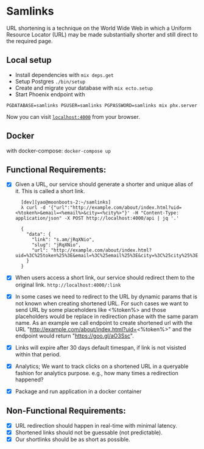 # Samlinks

URL shortening is a technique on the World Wide Web in which a Uniform Resource Locator (URL) may be made substantially shorter and still direct to the required page.

## Local setup

  * Install dependencies with `mix deps.get`
  * Setup Postgres `./bin/setup`
  * Create and migrate your database with `mix ecto.setup`
  * Start Phoenix endpoint with

   `PGDATABASE=samlinks PGUSER=samlinks PGPASSWORD=samlinks mix phx.server`

Now you can visit [`localhost:4000`](http://localhost:4000) from your browser.

## Docker

with docker-compose:  `docker-compose up`

## Functional Requirements:

- [x] Given a URL, our service should generate a shorter and unique alias of it. This is called a short link.

  ```shell
    [dev][yao@moonboots-2:~/samlinks]
    λ curl -d '{"url":"http://example.com/about/index.html?uid=<%token%>&email=<%email%>&city=<%city%>"}' -H "Content-Type: application/json" -X POST http://localhost:4000/api | jq '.'

    {
      "data": {
        "link": "s.am/jRqXNio",
        "slug": "jRqXNio",
        "url": "http://example.com/about/index.html?uid=%3C%25token%25%3E&email=%3C%25email%25%3E&city=%3C%25city%25%3E"
      }
    }
    ```

- [x] When users access a short link, our service should redirect them to the original link.
  `http://localhost:4000/:link`

- [x] In some cases we need to redirect to the URL by dynamic params that is not known when creating shortened URL. For such cases we want to send URL by some placeholders like <%token%> and those placeholders would be replace in redirection phase with the same param name. As an example we call endpoint to create shortened url with the URL "http://example.com/about/index.html?uid=<%token%>" and the endpoint would return "https://goo.gl/aO3Ssc".

- [x] Links will expire after 30 days default timespan, if link is not visisted within that period.
- [x] Analytics; We want to track clicks on a shortened URL in a queryable fashion for analytics purpose. e.g., how many times a redirection happened?
- [x] Package and run application in a docker container

## Non-Functional Requirements:

- [x] URL redirection should happen in real-time with minimal latency.
- [x] Shortened links should not be guessable (not predictable).
- [x] Our shortlinks should be as short as possible.
